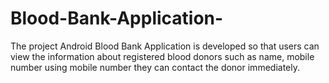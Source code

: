 # Blood-Bank-Application-
The project Android Blood Bank Application is developed so that users can view the information about registered blood donors such as name, mobile number using mobile number they can contact the donor immediately.
